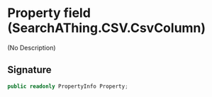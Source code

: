 # Property field (SearchAThing.CSV.CsvColumn)
(No Description)

## Signature
```csharp
public readonly PropertyInfo Property;
```
